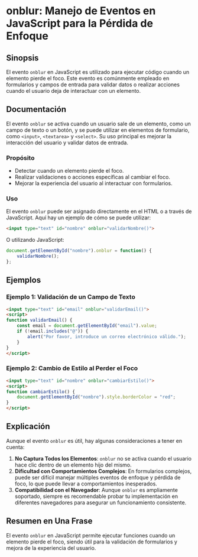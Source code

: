 <!--
Meta Description: # onblur: Manejo de Eventos en JavaScript para la Pérdida de Enfoque ## Sinopsis El evento `onblur` en JavaScript es utilizado para ejecutar código cu...
Meta Keywords: onblur, javascript, evento, cuando, elemento
-->

# onblur: Manejo de Eventos en JavaScript para la Pérdida de Enfoque

## Sinopsis
El evento `onblur` en JavaScript es utilizado para ejecutar código cuando un elemento pierde el foco. Este evento es comúnmente empleado en formularios y campos de entrada para validar datos o realizar acciones cuando el usuario deja de interactuar con un elemento.

## Documentación
El evento `onblur` se activa cuando un usuario sale de un elemento, como un campo de texto o un botón, y se puede utilizar en elementos de formulario, como `<input>`, `<textarea>` y `<select>`. Su uso principal es mejorar la interacción del usuario y validar datos de entrada.

### Propósito
- Detectar cuando un elemento pierde el foco.
- Realizar validaciones o acciones específicas al cambiar el foco.
- Mejorar la experiencia del usuario al interactuar con formularios.

### Uso
El evento `onblur` puede ser asignado directamente en el HTML o a través de JavaScript. Aquí hay un ejemplo de cómo se puede utilizar:

```html
<input type="text" id="nombre" onblur="validarNombre()">
```

O utilizando JavaScript:

```javascript
document.getElementById("nombre").onblur = function() {
    validarNombre();
};
```

## Ejemplos
### Ejemplo 1: Validación de un Campo de Texto
```html
<input type="text" id="email" onblur="validarEmail()">
<script>
function validarEmail() {
    const email = document.getElementById("email").value;
    if (!email.includes("@")) {
        alert("Por favor, introduce un correo electrónico válido.");
    }
}
</script>
```

### Ejemplo 2: Cambio de Estilo al Perder el Foco
```html
<input type="text" id="nombre" onblur="cambiarEstilo()">
<script>
function cambiarEstilo() {
    document.getElementById("nombre").style.borderColor = "red";
}
</script>
```

## Explicación
Aunque el evento `onblur` es útil, hay algunas consideraciones a tener en cuenta:
1. **No Captura Todos los Elementos**: `onblur` no se activa cuando el usuario hace clic dentro de un elemento hijo del mismo.
2. **Dificultad con Comportamientos Complejos**: En formularios complejos, puede ser difícil manejar múltiples eventos de enfoque y pérdida de foco, lo que puede llevar a comportamientos inesperados.
3. **Compatibilidad con el Navegador**: Aunque `onblur` es ampliamente soportado, siempre es recomendable probar tu implementación en diferentes navegadores para asegurar un funcionamiento consistente.

## Resumen en Una Frase
El evento `onblur` en JavaScript permite ejecutar funciones cuando un elemento pierde el foco, siendo útil para la validación de formularios y mejora de la experiencia del usuario.